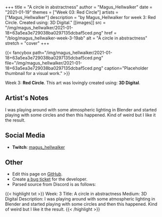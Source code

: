 +++
title =       "A circle in abstractness"
author =      "Magus_Hellwalker"
date =        "2021-01-19"
themes =      ["Week 03: Red Circle"]
artists =     ["Magus_Hellwalker"]
description = "by Magus_Hellwalker for week 3: Red Circle. Created using: 3D Digital."
[[images]]
              src = "/img/magus_hellwalker/2021-01-18+63a5ea3e729038ba0297135dcbaf5ced.png"
              href = "/blog/magus_hellwalker-week-3-19ab"
              alt = "A circle in abstractness"
              stretch = "cover"
+++


{{< fancybox path="/img/magus_hellwalker/2021-01-18+63a5ea3e729038ba0297135dcbaf5ced.png" file="/img/magus_hellwalker/2021-01-18+63a5ea3e729038ba0297135dcbaf5ced.png" caption="Placeholder thumbnail for a visual work." >}}


Week 3: **Red Circle**. This art was lovingly created using: **3D Digital**.

## Artist's Notes

I was playing around with some atmospheric lighting in Blender and started playing with some circles and then this happened. Kind of weird but I like it the result.

## Social Media

- **Twitch**: <a href='https://twitch.tv/magus_hellwalker' target='_blank'>magus_hellwalker</a>


## Other

- Edit this page on [GitHub](https://github.com/teaminkling/web-refresh/edit/main/content/blog/magus_hellwalker-week-3-19ab.md).
- Create [a bug ticket](https://github.com/teaminkling/web-refresh/issues/new?assignees=&labels=bug&template=problem-report.md&title=) for the developer.
- Parsed source from Discord is as follows:

{{< highlight txt >}}
Week: 3
Title:  A circle in abstractness
Medium: 3D Digital
Description: I was playing around with some atmospheric lighting in Blender and started playing with some circles and then this happened. Kind of weird but I like it the result.
{{< /highlight >}}